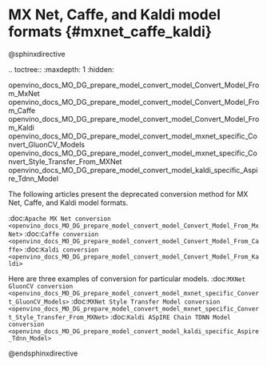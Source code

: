 # MX Net, Caffe, and Kaldi model formats {#mxnet_caffe_kaldi}


@sphinxdirective

.. toctree::
   :maxdepth: 1
   :hidden:

   openvino_docs_MO_DG_prepare_model_convert_model_Convert_Model_From_MxNet
   openvino_docs_MO_DG_prepare_model_convert_model_Convert_Model_From_Caffe
   openvino_docs_MO_DG_prepare_model_convert_model_Convert_Model_From_Kaldi
   openvino_docs_MO_DG_prepare_model_convert_model_mxnet_specific_Convert_GluonCV_Models
   openvino_docs_MO_DG_prepare_model_convert_model_mxnet_specific_Convert_Style_Transfer_From_MXNet
   openvino_docs_MO_DG_prepare_model_convert_model_kaldi_specific_Aspire_Tdnn_Model


The following articles present the deprecated conversion method for MX Net, Caffe, 
and Kaldi model formats.

:doc:`Apache MX Net conversion <openvino_docs_MO_DG_prepare_model_convert_model_Convert_Model_From_MxNet>`
:doc:`Caffe conversion <openvino_docs_MO_DG_prepare_model_convert_model_Convert_Model_From_Caffe>`
:doc:`Kaldi conversion <openvino_docs_MO_DG_prepare_model_convert_model_Convert_Model_From_Kaldi>`

Here are three examples of conversion for particular models.
:doc:`MXNet GluonCV conversion <openvino_docs_MO_DG_prepare_model_convert_model_mxnet_specific_Convert_GluonCV_Models>`
:doc:`MXNet Style Transfer Model conversion <openvino_docs_MO_DG_prepare_model_convert_model_mxnet_specific_Convert_Style_Transfer_From_MXNet>`
:doc:`Kaldi ASpIRE Chain TDNN Model conversion <openvino_docs_MO_DG_prepare_model_convert_model_kaldi_specific_Aspire_Tdnn_Model>`


@endsphinxdirective